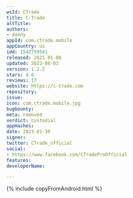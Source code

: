 ```yaml
---
wsId: CTrade
title: C-Trade
altTitle: 
authors:
- danny
appId: com.ctrade.mobile
appCountry: us
idd: 1542759541
released: 2021-01-08
updated: 2022-08-03
version: 1.2.2
stars: 4.6
reviews: 17
website: https://c-trade.com
repository: 
issue: 
icon: com.ctrade.mobile.jpg
bugbounty: 
meta: removed
verdict: custodial
appHashes: 
date: 2023-01-30
signer: 
twitter: CTrade_official
social:
- https://www.facebook.com/CTradeProOfficial
features: 
developerName: 

---
```


{% include copyFromAndroid.html %}
